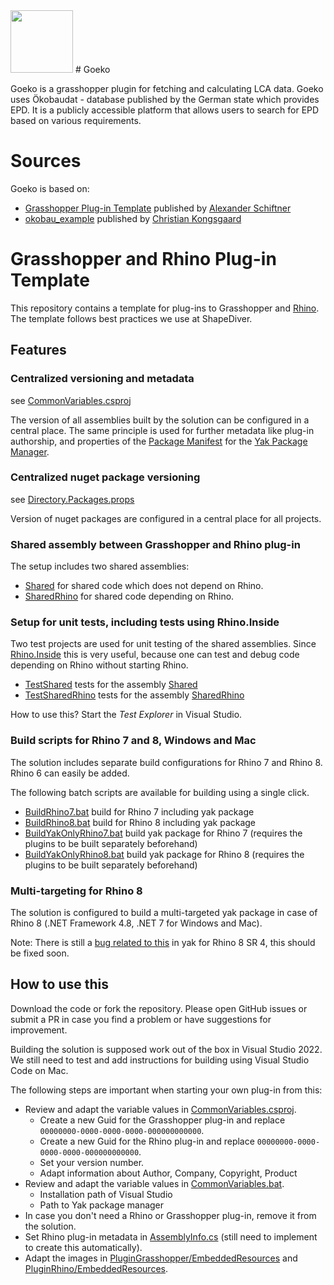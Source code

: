 <img src="https://github.com/Curiosit/goeko.gha/assets/17218693/d35a4d18-f83d-4fc8-9d3c-adcbd42cabac" width="100" height="100">
# Goeko

Goeko is a grasshopper plugin for fetching and calculating LCA data. Goeko uses Ökobaudat - database published by the German state which provides EPD. It is a publicly accessible platform that allows users to search for EPD based on various requirements.

# Sources

Goeko is based on:
- [Grasshopper Plug-in Template](https://github.com/shapediver/GrasshopperPluginTemplate) published by [Alexander Schiftner](https://github.com/snabela)
- [okobau_example](https://github.com/ocni-dtu/okobau_example/) published by [Christian Kongsgaard](https://github.com/ocni-dtu)

# Grasshopper and Rhino Plug-in Template
This repository contains a template for plug-ins to Grasshopper and [Rhino](https://www.rhino3d.com/). 
The template follows best practices we use at ShapeDiver. 

## Features

### Centralized versioning and metadata 

see [CommonVariables.csproj](CommonVariables.csproj)

The version of all assemblies built by the solution can be configured in a central place. 
The same principle is used for further metadata like plug-in authorship, and properties
of the [Package Manifest](https://developer.rhino3d.com/guides/yak/the-package-manifest/)
for the [Yak Package Manager](https://developer.rhino3d.com/guides/yak/). 


### Centralized nuget package versioning
see [Directory.Packages.props](Directory.Packages.props)

Version of nuget packages are configured in a central place for all projects. 

### Shared assembly between Grasshopper and Rhino plug-in

The setup includes two shared assemblies: 

  * [Shared](Shared) for shared code which does not depend on Rhino.
  * [SharedRhino](SharedRhino) for shared code depending on Rhino. 

### Setup for unit tests, including tests using Rhino.Inside
  
Two test projects are used for unit testing of the shared assemblies. Since [Rhino.Inside](https://github.com/mcneel/rhino.inside) this is very useful, 
because one can test and debug code depending on Rhino without starting Rhino. 

  * [TestShared](TestShared) tests for the assembly [Shared](Shared)  
  * [TestSharedRhino](TestSharedRhino) tests for the assembly [SharedRhino](SharedRhino)
  
How to use this? Start the _Test Explorer_ in Visual Studio. 
  
### Build scripts for Rhino 7 and 8, Windows and Mac

The solution includes separate build configurations for Rhino 7 and Rhino 8. Rhino 6 can easily be added.

The following batch scripts are available for building using a single click.

  * [BuildRhino7.bat](BuildRhino7.bat) build for Rhino 7 including yak package
  * [BuildRhino8.bat](BuildRhino8.bat) build for Rhino 8 including yak package
  * [BuildYakOnlyRhino7.bat](BuildYakOnlyRhino7.bat) build yak package for Rhino 7 (requires the plugins to be built separately beforehand)
  * [BuildYakOnlyRhino8.bat](BuildYakOnlyRhino8.bat) build yak package for Rhino 8 (requires the plugins to be built separately beforehand)

### Multi-targeting for Rhino 8

The solution is configured to build a multi-targeted yak package in case of Rhino 8 (.NET Framework 4.8, .NET 7 for Windows and Mac). 

Note: There is still a [bug related to this](https://discourse.mcneel.com/t/net-multi-targeting-for-yak-packages/166183/10?u=snabela) in yak for Rhino 8 SR 4, this should be fixed soon. 


## How to use this

Download the code or fork the repository. 
Please open GitHub issues or submit a PR in case you find a problem or have suggestions for improvement. 

Building the solution is supposed work out of the box in Visual Studio 2022. 
We still need to test and add instructions for building using Visual Studio Code on Mac. 

The following steps are important when starting your own plug-in from this: 

  * Review and adapt the variable values in [CommonVariables.csproj](CommonVariables.csproj).
    * Create a new Guid for the Grasshopper plug-in and replace `00000000-0000-0000-0000-000000000000`.
    * Create a new Guid for the Rhino plug-in and replace `00000000-0000-0000-0000-000000000000`.
    * Set your version number.
    * Adapt information about Author, Company, Copyright, Product
  * Review and adapt the variable values in [CommonVariables.bat](CommonVariables.bat).
    * Installation path of Visual Studio
    * Path to Yak package manager
  * In case you don't need a Rhino or Grasshopper plug-in, remove it from the solution.
  * Set Rhino plug-in metadata in [AssemblyInfo.cs](PluginRhino/Properties/AssemblyInfo.cs) (still need to implement to create this automatically).
  * Adapt the images in [PluginGrasshopper/EmbeddedResources](PluginGrasshopper/EmbeddedResources) and [PluginRhino/EmbeddedResources](PluginRhino/EmbeddedResources).


